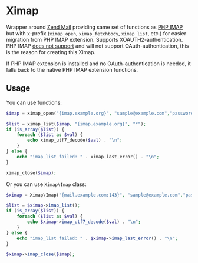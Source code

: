 # Ximap
Wrapper around [Zend Mail](https://github.com/zendframework/zend-mail) providing same set of functions as [PHP IMAP](https://www.php.net/manual/en/book.imap.php) but with x-prefix (`ximap_open`, `ximap_fetchbody`, `ximap_list`, etc.) for easier migration from PHP IMAP extension. Supports XOAUTH2-authentication. PHP IMAP [does not support](https://github.com/google/gmail-oauth2-tools/issues/18) and will not support OAuth-authentication, this is the reason for creating this Ximap.

If PHP IMAP extension is installed and no OAuth-authentication is needed, it falls back to the native PHP IMAP extension functions.

## Usage

You can use functions:
```php
$imap = ximap_open("{imap.example.org}", "sample@example.com","password");

$list = ximap_list($imap, "{imap.example.org}", "*");
if (is_array($list)) {
    foreach ($list as $val) {
        echo ximap_utf7_decode($val) . "\n";
    }
} else {
    echo "imap_list failed: " . ximap_last_error() . "\n";
}

ximap_close($imap);

```

Or you can use `Ximap\Imap` class:

```php
$ximap = Ximap\Imap("{mail.example.com:143}", "sample@example.com","password");

$list = $ximap->imap_list();
if (is_array($list)) {
    foreach ($list as $val) {
        echo $ximap->imap_utf7_decode($val) . "\n";
    }
} else {
    echo "imap_list failed: " . $ximap->imap_last_error() . "\n";
}

$ximap->imap_close($imap);
```
